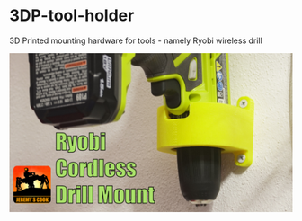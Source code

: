 # 3DP-tool-holder
3D Printed mounting hardware for tools - namely Ryobi wireless drill 

![image](logo-template-ryobi.jpg)
